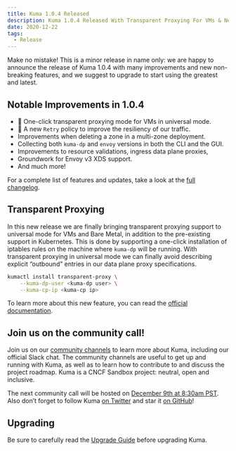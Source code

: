 ```yaml
---
title: Kuma 1.0.4 Released
description: Kuma 1.0.4 Released With Transparent Proxying For VMs & New Retry Policy
date: 2020-12-22
tags:
  - Release
---
```


Make no mistake! This is a minor release in name only: we are happy to announce the release of Kuma 1.0.4 with many improvements and new non-breaking features, and we suggest to upgrade to start using the greatest and latest.

## Notable Improvements in 1.0.4

- 🚀 One-click transparent proxying mode for VMs in universal mode.
- 🚀 A new `Retry` policy to improve the resiliency of our traffic.
- Improvements when deleting a zone in a multi-zone deployment.
- Collecting both `kuma-dp` and `envoy` versions in both the CLI and the GUI.
- Improvements to resource validations, ingress data plane proxies,
- Groundwork for Envoy v3 XDS support.
- And much more!

For a complete list of features and updates, take a look at the [full changelog](https://github.com/kumahq/kuma/blob/0ec42aa981139b1552e695b17e0f474cd0d5bde9/CHANGELOG.md).

## Transparent Proxying

In this new release we are finally bringing transparent proxying support to universal mode for VMs and Bare Metal, in addition to the pre-existing support in Kubernetes. This is done by supporting a one-click installation of iptables rules on the machine where `kuma-dp` will be running. With transparent proxying in universal mode we can finally avoid describing explicit “outbound” entries in our data plane proxy specifications.

```sh
kumactl install transparent-proxy \
    --kuma-dp-user <kuma-dp user> \
    --kuma-cp-ip <kuma-cp ip>
```

To learn more about this new feature, you can read the [official documentation](https://github.com/kumahq/kuma-website/blob/docs/release-1.0.x/docs/docs/1.0.4/documentation/transparent-proxying.md).

## Join us on the community call!

Join us on our [community channels](https://kuma.io/community/) to learn more about Kuma, including our official Slack chat. The community channels are useful to get up and running with Kuma, as well as to learn how to contribute to and discuss the project roadmap. Kuma is a CNCF Sandbox project: neutral, open and inclusive.

The next community call will be hosted on [December 9th at 8:30am PST](https://kuma.io/community/). Also don’t forget to follow Kuma [on Twitter](https://twitter.com/kumamesh) and star it [on GitHub](https://github.com/kumahq/kuma)!

## Upgrading

Be sure to carefully read the [Upgrade Guide](https://github.com/kumahq/kuma/blob/master/UPGRADE.md) before upgrading Kuma.
